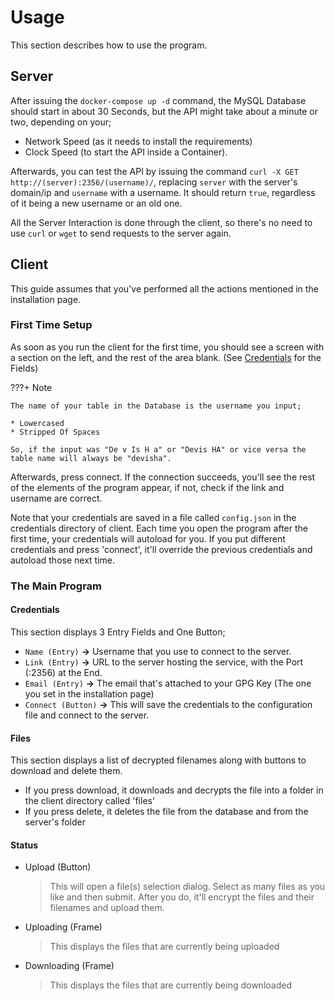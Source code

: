 # Usage
This section describes how to use the program.

## Server
After issuing the `docker-compose up -d` command, the MySQL Database should start in about 30 Seconds, but the
API might take about a minute or two, depending on your;

* Network Speed (as it needs to install the requirements) 
* Clock Speed (to start the API inside a Container).

Afterwards, you can test the API by issuing the command `curl -X GET http://(server):2356/(username)/`, replacing
`server` with the server's domain/ip and `username` with a username. It should return `true`, regardless of it
being a new username or an old one.

All the Server Interaction is done through the client, so there's no need to use `curl` or `wget` to
send requests to the server again.


## Client
This guide assumes that you've performed all the actions mentioned in the installation page.

### First Time Setup
As soon as you run the client for the first time, you should see a screen with a section on the left, and the rest of the
area blank. (See [Credentials](#credentials) for the Fields)

???+ Note

    The name of your table in the Database is the username you input;
    
    * Lowercased
    * Stripped Of Spaces

    So, if the input was "De v Is H a" or "Devis HA" or vice versa the table name will always be "devisha".

Afterwards, press connect. If the connection succeeds, you'll see the rest of the elements of the program appear, if not, check if the link and
username are correct.

Note that your credentials are saved in a file called `config.json` in the credentials directory of client. Each time you
open the program after the first time, your credentials will autoload for you. If you put different credentials and
press 'connect', it'll override the previous credentials and autoload those next time.

    
### The Main Program

#### Credentials

This section displays 3 Entry Fields and One Button;

* `Name (Entry)`  **->** Username that you use to connect to the server.
* `Link (Entry)`  **->** URL to the server hosting the service, with the Port (:2356) at the End.
* `Email (Entry)` **->** The email that's attached to your GPG Key (The one you set in the installation page)
* `Connect (Button)` **->** This will save the credentials to the configuration file and connect to the server.

#### Files

This section displays a list of decrypted filenames along with buttons to download and delete them.

* If you press download, it downloads and decrypts the file into a folder in the client directory called 'files'
* If you press delete, it deletes the file from the database and from the server's folder

#### Status

* Upload (Button)

    > This will open a file(s) selection dialog. Select as many files as you like and then submit. After you do,
    > it'll encrypt the files and their filenames and upload them. 

* Uploading (Frame)

    > This displays the files that are currently being uploaded

* Downloading (Frame)

    > This displays the files that are currently being downloaded

